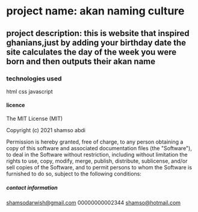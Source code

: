 # project name: akan naming culture
## project description: this is website that inspired ghanians,just by adding your birthday date the site calculates the day of the week you were born  and then outputs their akan name

 ### technologies used
 html
 css
 javascript

 #### licence

 The MIT License (MIT)

Copyright (c) 2021 shamso abdi

Permission is hereby granted, free of charge, to any person obtaining a copy of this software and associated documentation files (the "Software"), to deal in the Software without restriction, including without limitation the rights to use, copy, modify, merge, publish, distribute, sublicense, and/or sell copies of the Software, and to permit persons to whom the Software is furnished to do so, subject to the following conditions:

##### contact information

shamsodarwish@gmail.com
00000000002344
shamso@hotmail.com